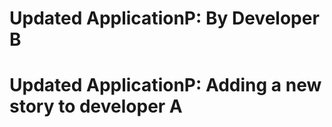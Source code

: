 
# Updated ApplicationP: By Developer B

# Updated ApplicationP: Adding a new story to developer A

